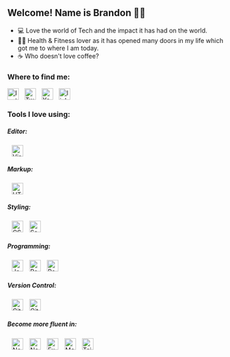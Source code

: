 ## Welcome! Name is Brandon 🙋‍♂️

- 💻 Love the world of Tech and the impact it has had on the world.
- 💪🏼 Health & Fitness lover as it has opened many doors in my life which got me to where I am today.
- ☕️ Who doesn't love coffee?

### Where to find me:

[<img align="left " alt="linkedin" width="26px" src="https://cdn.jsdelivr.net/npm/simple-icons@6.12.0/icons/linkedin.svg" style="padding-right:10px;" />][linkedin]
[<img align="left" alt="Instagram" width="26px" src="https://cdn.jsdelivr.net/npm/simple-icons@6.8.0/icons/instagram.svg" style="padding-right:10px;" />][instagram]
[<img align="left" alt="Twitter" width="26px" src="https://cdn.jsdelivr.net/npm/simple-icons@6.12.0/icons/twitter.svg" style="padding-right:10px;" />][twitter]
[<img align="left" alt="Youtube" width="26px" src="https://cdn.jsdelivr.net/npm/simple-icons@6.12.0/icons/youtube.svg" style="padding-right:10px;" />][youtube]

### Tools I love using:

##### Editor:

<img alt="Visual Studio Code" width="26px" src="https://cdn.jsdelivr.net/gh/devicons/devicon/icons/vscode/vscode-original.svg" style="padding-left:10px;" />
<br />

##### Markup:

<img alt="HTML5" width="26px" src="https://cdn.jsdelivr.net/gh/devicons/devicon/icons/html5/html5-original.svg" style="padding-left:10px;" />
<br />

##### Styling:

<img alt="CSS3" width="26px" src="https://cdn.jsdelivr.net/gh/devicons/devicon/icons/css3/css3-original.svg" style="padding-left:10px;" />
<img alt="Sass" width="26px" src="https://cdn.jsdelivr.net/gh/devicons/devicon/icons/sass/sass-original.svg" style="padding-left:10px;" />
<br />

##### Programming:

<img alt="JavaScript" width="26px" src="https://cdn.jsdelivr.net/gh/devicons/devicon/icons/javascript/javascript-original.svg" style="padding-left:10px;" />
<img alt="React" width="26px" src="https://cdn.jsdelivr.net/gh/devicons/devicon/icons/react/react-original.svg" style="padding-left:10px;" />
<img alt="React" width="26px" src="https://cdn.jsdelivr.net/gh/devicons/devicon/icons/redux/redux-original.svg" style="padding-left:10px;" />
<br />

##### Version Control:

<img alt="Git" width="26px" src="https://cdn.jsdelivr.net/gh/devicons/devicon/icons/git/git-original.svg" style="padding-left:10px;" />
<img alt="GitHub" width="26px" src="https://user-images.githubusercontent.com/3369400/139447912-e0f43f33-6d9f-45f8-be46-2df5bbc91289.png" style="padding-left:10px;" />

##### Become more fluent in:

<img alt="NextJS" width="26px" src="https://cdn.jsdelivr.net/gh/devicons/devicon/icons/nextjs/nextjs-original.svg" style="padding-left:10px;" />
<img alt="NodeJs" width="26px" src="https://cdn.jsdelivr.net/gh/devicons/devicon/icons/nodejs/nodejs-original.svg" style="padding-left:10px;" />
<img alt="Express" width="26px" src="https://cdn.jsdelivr.net/gh/devicons/devicon/icons/express/express-original.svg" style="padding-left:10px;" />
<img alt="MongoDB" width="26px" src="https://cdn.jsdelivr.net/gh/devicons/devicon/icons/mongodb/mongodb-original.svg" style="padding-left:10px;" />
<img alt="Tailwind" width="26px" src="https://cdn.icon-icons.com/icons2/2107/PNG/512/file_type_tailwind_icon_130128.png" style="padding-left:10px;" />

<br />
<br />

[instagram]: https://instagram.com/BrandonGormley
[twitter]: https://twitter.com/brandongormley
[youtube]: https://www.youtube.com/channel/UCOtIOhA9Y0a36ah9UUZ6RCw
[linkedin]: https://www.linkedin.com/in/brandontgormley/
